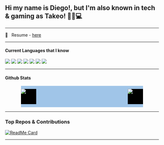 ## Hi my name is Diego!, but I'm also known in tech & gaming as Takeo! ✌🏻💻

---

📄 &nbsp; Resume -  [here](https://github.com/codetakeo)

---

#### Current Languages that I know
<p>
  <img src="https://img.shields.io/badge/JavaScript-444444?logo=javascript&style=flat" />
  <img src="https://img.shields.io/badge/TypeScript-444444?logo=typescript&logoColor=009DFF&style=flat" />
  <img src="https://img.shields.io/badge/Java-444444?logo=java&logoColor=FF0000&style=flat" />
  <img src="https://img.shields.io/badge/Bash-444444?logo=gnu-bash&logoColor=77DD77&style=flat" />
  <img src="https://img.shields.io/badge/Python-444444?logo=python&logoColor=007ACC&style=flat" />
  <img src="https://img.shields.io/badge/Kotlin-444444?logo=kotlin&logoColor=FFA500&style=flat" />
  <img src="https://img.shields.io/badge/C%23-444444?logo=c-sharp&logoColor=51D1F6&style=flat" />
</p>


---


#### Github Stats

<div style="display: flex; justify-content: space-between; max-width: 400px; margin: 0 auto; background: #A0C5E8; padding: 10px 0;">
  <span style="width: 50px;height: 50px; background: black; ">
    <img align="center" src="https://github-readme-stats.vercel.app/api?username=codetakeo&theme=dark&custom_title=Takeo's+GitHub+Stats&show_icons=true&hide=prs" />
  </span>
  <span style="width: 50px;height: 50px; background: black; ">
    <img align="center" src="https://github-readme-stats.vercel.app/api/top-langs/?username=codetakeo&theme=dark&layout=compact" />
  </span>
</div>

---

### Top Repos & Contributions

[![ReadMe Card](https://github-readme-stats.vercel.app/api/pin/?username=codetakeo&repo=scd-cli&theme=dark&show_owner=true)](https://github.com/codetakeo/scd-cli)

---
<!--
**codetakeo/codetakeo** is a ✨ _special_ ✨ repository because its `README.md` (this file) appears on your GitHub profile.

Here are some ideas to get you started:

- 🔭 I’m currently working on ...
- 🌱 I’m currently learning ...
- 👯 I’m looking to collaborate on ...
- 🤔 I’m looking for help with ...
- 💬 Ask me about ...
- 📫 How to reach me: ...
- 😄 Pronouns: ...
- ⚡ Fun fact: ...
-->
